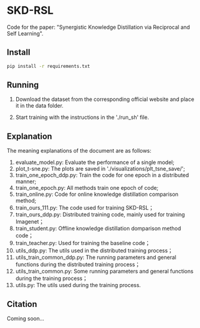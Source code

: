 # SKD-RSL
Code for the paper: "Synergistic Knowledge Distillation via Reciprocal and Self Learning".

## Install
```bash
pip install -r requirements.txt
```
 
## Running
1. Download the dataset from the corresponding official website and place it in the data folder.

2. Start training with the instructions in the './run_sh' file.

## Explanation

The meaning explanations of the document are as follows:
1. evaluate_model.py: Evaluate the performance of a single model;
2. plot_t-sne.py: The plots are saved in './visualizations/plt_tsne_save/';
3. train_one_epoch_ddp.py: Train the code for one epoch in a distributed manner;
4. train_one_epoch.py: All methods train one epoch of code;
5. train_online.py: Code for online knowledge distillation comparison method;
6. train_ours_111.py: The code used for training SKD-RSL；
7. train_ours_ddp.py: Distributed training code, mainly used for training Imagenet；
8. train_student.py: Offline knowledge distillation domparison method code；
9. train_teacher.py: Used for training the baseline code；
10. utils_ddp.py: The utils used in the distributed training process；
11. utils_train_common_ddp.py: The running parameters and general functions during the distributed training process；
12. utils_train_common.py: Some running parameters and general functions during the training process；
13. utils.py: The utils used during the training process.
    
## Citation
Coming soon...
